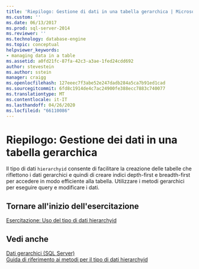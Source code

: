 ```yaml
---
title: 'Riepilogo: Gestione di dati in una tabella gerarchica | Microsoft Docs'
ms.custom: ''
ms.date: 06/13/2017
ms.prod: sql-server-2014
ms.reviewer: ''
ms.technology: database-engine
ms.topic: conceptual
helpviewer_keywords:
- managing data in a table
ms.assetid: a0fd21fc-87fa-42c3-a3ae-1fed24cdd692
author: stevestein
ms.author: sstein
manager: craigg
ms.openlocfilehash: 127eeec7f3abe52e247dadb284a5ca7b91ed1cad
ms.sourcegitcommit: 6fd8c1914de4c7ac24900fe388ecc7883c740077
ms.translationtype: MT
ms.contentlocale: it-IT
ms.lasthandoff: 04/26/2020
ms.locfileid: "66110086"
---
```

# <a name="summary-managing-data-in-a-hierarchical-table"></a>Riepilogo: Gestione dei dati in una tabella gerarchica
  Il tipo di dati `hierarchyid` consente di facilitare la creazione delle tabelle che riflettono i dati gerarchici e quindi di creare indici depth-first e breadth-first per accedere in modo efficiente alla tabella. Utilizzare i metodi gerarchici per eseguire query e modificare i dati.  
  
## <a name="return-to-the-start-of-the-tutorial"></a>Tornare all'inizio dell'esercitazione  
 [Esercitazione: Uso del tipo di dati hierarchyid](tutorial-using-the-hierarchyid-data-type.md)  
  
## <a name="see-also"></a>Vedi anche  
 [Dati gerarchici &#40;SQL Server&#41;](../hierarchical-data-sql-server.md)   
 [Guida di riferimento ai metodi per il tipo di dati hierarchyid](/sql/t-sql/data-types/hierarchyid-data-type-method-reference)  
  
  
